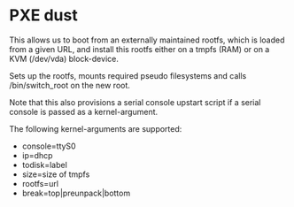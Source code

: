 # PXE dust

This allows us to boot from an externally maintained rootfs, which is loaded
from a given URL, and install this rootfs either on a tmpfs (RAM) or on a KVM
(/dev/vda) block-device.

Sets up the rootfs, mounts required pseudo filesystems and calls
/bin/switch_root on the new root.

Note that this also provisions a serial console upstart script if a serial
console is passed as a kernel-argument.

The following kernel-arguments are supported:

  * console=ttyS0
  * ip=dhcp
  * todisk=label
  * size=size of tmpfs
  * rootfs=url
  * break=top|preunpack|bottom
